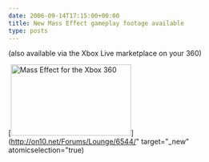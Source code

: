 ```yaml
---
date: 2006-09-14T17:15:00+00:00
title: New Mass Effect gameplay footage available
type: posts
---
```

(also available via the Xbox Live marketplace on your 360)

[<img height="142" alt="Mass Effect for the Xbox 360" src="http://masseffect.bioware.com/images/screenshots/masseffect_living_galaxy_02_1280x720.jpg" width="240" />](http://on10.net/Forums/Lounge/6544/" target="_new" atomicselection="true)
